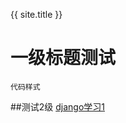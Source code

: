 {{ site.title }}
# 一级标题测试
```
代码样式
```
##测试2级
[django学习1](https://github.com/lspb007/blog_lsp/issues/1#issue-473540790)
